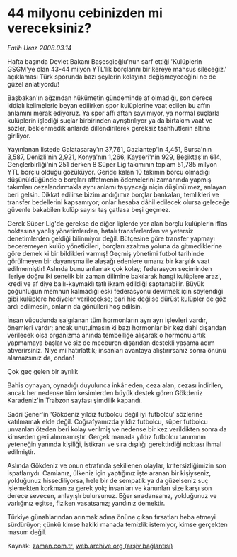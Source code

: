 # 44 milyonu cebinizden mi vereceksiniz?

*Fatih Uraz 2008.03.14*

<tr><td class="metin" colspan="2" style="padding-top: 20px; padding-left: 5px; padding-right: 10px;">Hafta başında Devlet Bakanı Başesgioğlu'nun sarf ettiği 'Kulüplerin GSGM'ye olan 43-44 milyon YTL'lik borçlarını bir kereye mahsus sileceğiz.' açıklaması Türk sporunda bazı şeylerin kolayına değişmeyeceğini ne de güzel anlatıyordu!</td></tr><tr><td class="metin" colspan="2" style="padding-top: 20px; padding-left: 5px; padding-right: 10px;"><p>Başbakan'ın ağzından hükümetin gündeminde af olmadığı, son derece iddialı kelimelerle beyan edilirken spor kulüplerine vaat edilen bu affın anlamını merak ediyoruz. Ya spor affı aftan sayılmıyor, ya normal suçlarla kulüplerin işlediği suçlar birbirinden ayrıştırılıyor ya da birtakım vaat ve sözler, beklenmedik anlarda dillendirilerek gereksiz taahhütlerin altına giriliyor. 
<p>Yayınlanan listede Galatasaray'ın 37,761, Gaziantep'in 4,451, Bursa'nın 3,587, Denizli'nin 2,921, Konya'nın 1,266, Kayseri'nin 929, Beşiktaş'ın 614, Gençlerbirliği'nin 251 derken 8 Süper Lig takımının toplam 51,785 milyon YTL borçlu olduğu gözüküyor. Geride kalan 10 takımın borcu olmadığı düşünüldüğünde o borçları affetmenin ödemelerini zamanında yapmış takımları cezalandırmakla aynı anlamı taşıyacağı niçin düşünülmez, anlayan beri gelsin. Dikkat edilirse bizim andığımız borçlar bankaları, temlikleri ve transfer bedellerini kapsamıyor; onlar hesaba dâhil edilecek olursa geleceğe güvenle bakabilen kulüp sayısı taş çatlasa beşi geçmez.
<p>Gerek Süper Lig'de gerekse de diğer liglerde yer alan borçlu kulüplerin iflas noktasına yanlış yönetimlerden, hatalı transferlerden ve yetersiz denetimlerden geldiği bilinmiyor değil. Bütçesine göre transfer yapmayı beceremeyen kulüp yöneticileri, borçları azaltma yoluna da gitmediklerine göre demek ki bir bildikleri varmış! Geçmiş yönetimi futbol tarihinde görülmeyen bir dayanışma ile alaşağı edenlere umarız bir karşılık vaat edilmemiştir! Aslında bunu anlamak çok kolay; federasyon seçiminden ileriye doğru iki senelik bir zaman dilimine bakılarak hangi kulüplere arazi, kredi ve af diye ballı-kaymaklı tatlı ikram edildiği saptanabilir. Büyük çoğunluğun memnun kalmadığı eski federasyonu devirmek için söylendiği gibi kulüplere hediyeler verilecekse; bari hiç değilse dürüst kulüpler de göz ardı edilmesin, onların da gönülleri hoş edilsin.
<p>İnsan vücudunda salgılanan tüm hormonların ayrı ayrı işlevleri vardır, önemleri vardır; ancak unutulmasın ki bazı hormonlar bir kez dahi dışarıdan verilecek olsa organizma anında tembelliğe alışarak o hormonu artık yapmamaya başlar ve siz de mecburen dışarıdan destekli yaşama adım atıverirsiniz. Niye mi hatırlattık; insanları avantaya alıştırırsanız sonra önünü alamazsınız da, ondan!
<p>Çok geç gelen bir ayrılık
<p>Bahis oynayan, oynadığı duyulunca inkâr eden, ceza alan, cezası indirilen, ancak her nedense tüm kesimlerden büyük destek gören Gökdeniz Karadeniz'in Trabzon sayfası şimdilik kapandı.
<p>Sadri Şener'in 'Gökdeniz yıldız futbolcu değil iyi futbolcu' sözlerine katılmamak elde değil. Coğrafyamızda yıldız futbolcu, süper futbolcu unvanları öteden beri kolay verilmiş ve nedense bir kez verildikten sonra da kimseden geri alınmamıştır. Gerçek manada yıldız futbolcu tanımının yeteneğin yanında kişiliği, istikrarı ve sıra dışılığı gerektirdiği noktası ihmal edilmiştir.
<p>Aslında Gökdeniz ve onun etrafında şekillenen olaylar, kritersizliğimizin son ispatlarıydı. Camianız, ülkeniz için yaptığınız işte aranan bir kişiyseniz, yokluğunuz hissediliyorsa, hele bir de sempatik ya da güzelseniz suç işlemekten korkmanıza gerek yok; insanları ve kanunları size karşı son derece sevecen, anlayışlı bulursunuz. Eğer sıradansanız, yokluğunuz ve varlığınız eşitse, fiziken vasatsanız; yandınız demektir.
<p>Türkiye günahlarından arınmak adına önüne çıkan fırsatları heba etmeyi sürdürüyor; çünkü kimse hakiki manada temizlik istemiyor, kimse gerçekten masum değil.<br/></p></p></p></p></p></p></p></p></p></td></tr>

Kaynak: [zaman.com.tr](http://zaman.com.tr/yazar.do?yazino=664403), [web.archive.org (arşiv bağlantısı)](http://web.archive.org/web/20080423041428/http://www.zaman.com.tr:80/yazar.do?yazino=664403)
